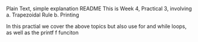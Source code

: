Plain Text, simple explanation README
This is Week 4, Practical 3, involving
a. Trapezoidal Rule
b. Printing

In this practial we cover the above topics
but also use for and while loops, as well
as the printf f funciton 
